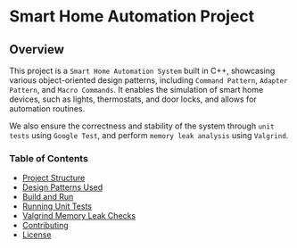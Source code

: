 # Smart Home Automation Project

## Overview

This project is a `Smart Home Automation System` built in C++, showcasing various object-oriented design patterns, including `Command Pattern`, `Adapter Pattern`, and `Macro Commands`. It enables the simulation of smart home devices, such as lights, thermostats, and door locks, and allows for automation routines.

We also ensure the correctness and stability of the system through `unit tests` using `Google Test`, and perform `memory leak analysis` using `Valgrind`.

### Table of Contents
- [Project Structure](#project-structure)
- [Design Patterns Used](#design-patterns-used)
- [Build and Run](#build-and-run)
- [Running Unit Tests](#running-unit-tests)
- [Valgrind Memory Leak Checks](#valgrind-memory-leak-checks)
- [Contributing](#contributing)
- [License](#license)
